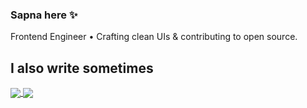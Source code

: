 ### Sapna here ✨  
Frontend Engineer • Crafting clean UIs & contributing to open source.  



##  I also write sometimes  
<a href="https://hashnode.com/@dream286">
  <img align="center" src="https://img.shields.io/badge/Hashnode-2962FF?style=for-the-badge&logo=hashnode&logoColor=white" />
</a>

<a href="https://medium.com/@kulsapna2210002">
  <img align="center" src="https://img.shields.io/badge/Medium-12100E?style=for-the-badge&logo=medium&logoColor=white" />
</a>
